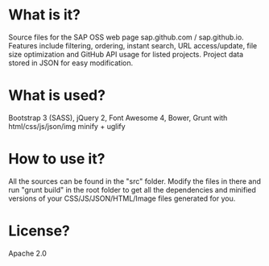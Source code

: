 # What is it?
Source files for the SAP OSS web page sap.github.com / sap.github.io. Features include filtering, ordering,  instant search, URL access/update, file size optimization and GitHub API usage for listed projects.
Project data stored in JSON for easy modification.

# What is used?
Bootstrap 3 (SASS), jQuery 2, Font Awesome 4, Bower, Grunt with html/css/js/json/img minify + uglify

# How to use it?
All the sources can be found in the "src" folder. Modify the files in there and run "grunt build" in the root folder to get all the dependencies and minified versions of your CSS/JS/JSON/HTML/Image files generated for you.

# License?
Apache 2.0
